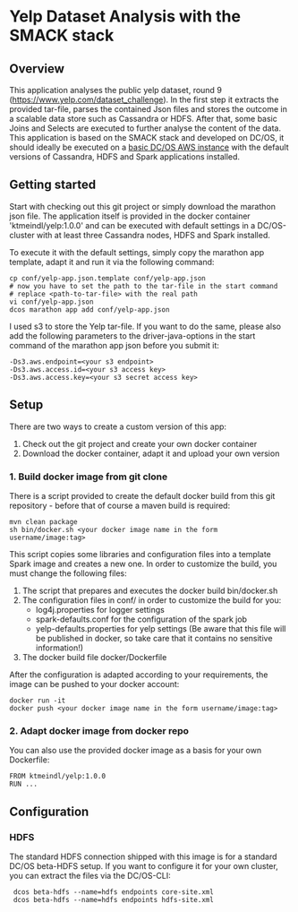 # Yelp Dataset Analysis with the SMACK stack

## Overview
This application analyses the public yelp dataset, round 9 (https://www.yelp.com/dataset_challenge).
In the first step it extracts the provided tar-file, parses the contained Json files and stores the outcome in a
scalable data store such as Cassandra or HDFS. After that, some basic Joins and Selects are executed to further analyse
the content of the data.
This application is based on the SMACK stack and developed on DC/OS, it should ideally be executed on a [basic
DC/OS AWS instance](https://dcos.io/docs/1.9/installing/cloud/aws/basic/) with the default versions of Cassandra, HDFS and Spark applications installed.

## Getting started
Start with checking out this git project or simply download the marathon json file. The application itself is provided
in the docker container 'ktmeindl/yelp:1.0.0' and can be executed with default settings in a DC/OS-cluster with
at least three Cassandra nodes, HDFS and Spark installed.

To execute it with the default settings, simply copy the marathon app template, adapt it and run it via the following command:

```
cp conf/yelp-app.json.template conf/yelp-app.json
# now you have to set the path to the tar-file in the start command
# replace <path-to-tar-file> with the real path
vi conf/yelp-app.json
dcos marathon app add conf/yelp-app.json
```

I used s3 to store the Yelp tar-file. If you want to do the same, please also add the following
parameters to the driver-java-options in the start command of the marathon app json before you submit it:
```
-Ds3.aws.endpoint=<your s3 endpoint>
-Ds3.aws.access.id=<your s3 access key>
-Ds3.aws.access.key=<your s3 secret access key>
```

## Setup
There are two ways to create a custom version of this app:

1. Check out the git project and create your own docker container
2. Download the docker container, adapt it and upload your own version


### 1. Build docker image from git clone
There is a script provided to create the default docker build from this git repository - before that of course
a maven build is required:

```
mvn clean package
sh bin/docker.sh <your docker image name in the form username/image:tag>
```

This script copies some libraries and configuration files into a template Spark image and creates a new one.
In order to customize the build, you must change the following files:

1. The script that prepares and executes the docker build bin/docker.sh
2. The configuration files in conf/ in order to customize the build for you:
    - log4j.properties for logger settings
    - spark-defaults.conf for the configuration of the spark job
    - yelp-defaults.properties for yelp settings (Be aware that this file will be published in docker, so take care that it contains no sensitive information!)
3. The docker build file docker/Dockerfile

After the configuration is adapted according to your requirements, the image can be pushed to your docker account:

```
docker run -it
docker push <your docker image name in the form username/image:tag>
```

### 2. Adapt docker image from docker repo

You can also use the provided docker image as a basis for your own Dockerfile:

```
FROM ktmeindl/yelp:1.0.0
RUN ...
```

## Configuration
### HDFS

The standard HDFS connection shipped with this image is for a standard DC/OS beta-HDFS setup. If you want to configure it
for your own cluster, you can extract the files via the DC/OS-CLI:

```
 dcos beta-hdfs --name=hdfs endpoints core-site.xml
 dcos beta-hdfs --name=hdfs endpoints hdfs-site.xml
```